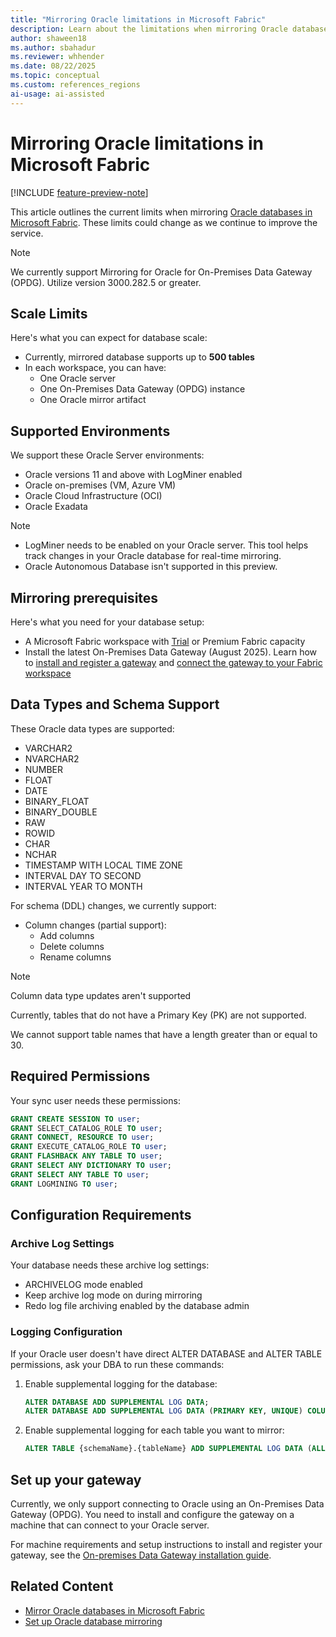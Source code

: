 ```yaml
---
title: "Mirroring Oracle limitations in Microsoft Fabric"
description: Learn about the limitations when mirroring Oracle databases in Microsoft Fabric.
author: shaween18
ms.author: sbahadur
ms.reviewer: whhender
ms.date: 08/22/2025
ms.topic: conceptual
ms.custom: references_regions
ai-usage: ai-assisted
---
```


# Mirroring Oracle limitations in Microsoft Fabric

[!INCLUDE [feature-preview-note](../includes/feature-preview-note.md)]

This article outlines the current limits when mirroring [Oracle databases in Microsoft Fabric](overview.md). These limits could change as we continue to improve the service.

>[!NOTE]
>We currently support Mirroring for Oracle for On-Premises Data Gateway (OPDG). Utilize version 3000.282.5 or greater.

## Scale Limits

Here's what you can expect for database scale:

* Currently, mirrored database supports up to **500 tables**
* In each workspace, you can have:
  * One Oracle server
  * One On-Premises Data Gateway (OPDG) instance
  * One Oracle mirror artifact

## Supported Environments

We support these Oracle Server environments:

* Oracle versions 11 and above with LogMiner enabled
* Oracle on-premises (VM, Azure VM)
* Oracle Cloud Infrastructure (OCI)
* Oracle Exadata

>[!NOTE]
>* LogMiner needs to be enabled on your Oracle server. This tool helps track changes in your Oracle database for real-time mirroring.
>* Oracle Autonomous Database isn't supported in this preview.

## Mirroring prerequisites

Here's what you need for your database setup:

* A Microsoft Fabric workspace with [Trial](../fundamentals/fabric-trial.md) or Premium Fabric capacity
* Install the latest On-Premises Data Gateway (August 2025). Learn how to [install and register a gateway](/data-integration/gateway/service-gateway-install#download-and-install-a-standard-gateway) and [connect the gateway to your Fabric workspace](../data-factory/how-to-access-on-premises-data.md)

## Data Types and Schema Support

These Oracle data types are supported:

* VARCHAR2
* NVARCHAR2
* NUMBER
* FLOAT
* DATE
* BINARY_FLOAT
* BINARY_DOUBLE
* RAW
* ROWID
* CHAR
* NCHAR
* TIMESTAMP WITH LOCAL TIME ZONE
* INTERVAL DAY TO SECOND
* INTERVAL YEAR TO MONTH

For schema (DDL) changes, we currently support:

* Column changes (partial support):
  * Add columns
  * Delete columns
  * Rename columns

> [!NOTE]
> Column data type updates aren't supported

Currently, tables that do not have a Primary Key (PK) are not supported.

We cannot support table names that have a length greater than or equal to 30.

## Required Permissions

Your sync user needs these permissions:

   ```sql
   GRANT CREATE SESSION TO user;
   GRANT SELECT_CATALOG_ROLE TO user;
   GRANT CONNECT, RESOURCE TO user;
   GRANT EXECUTE_CATALOG_ROLE TO user;
   GRANT FLASHBACK ANY TABLE TO user;
   GRANT SELECT ANY DICTIONARY TO user;
   GRANT SELECT ANY TABLE TO user;
   GRANT LOGMINING TO user;
   ```

## Configuration Requirements

### Archive Log Settings

Your database needs these archive log settings:

* ARCHIVELOG mode enabled
* Keep archive log mode on during mirroring
* Redo log file archiving enabled by the database admin

### Logging Configuration

If your Oracle user doesn't have direct ALTER DATABASE and ALTER TABLE permissions, ask your DBA to run these commands:

1. Enable supplemental logging for the database:

   ```sql
   ALTER DATABASE ADD SUPPLEMENTAL LOG DATA;
   ALTER DATABASE ADD SUPPLEMENTAL LOG DATA (PRIMARY KEY, UNIQUE) COLUMNS;
   ```

1. Enable supplemental logging for each table you want to mirror:

   ```sql
   ALTER TABLE {schemaName}.{tableName} ADD SUPPLEMENTAL LOG DATA (ALL) COLUMNS;
   ```

## Set up your gateway

Currently, we only support connecting to Oracle using an On-Premises Data Gateway (OPDG). You need to install and configure the gateway on a machine that can connect to your Oracle server.

For machine requirements and setup instructions to install and register your gateway, see the [On-premises Data Gateway installation guide](/data-integration/gateway/service-gateway-install#download-and-install-a-standard-gateway).

## Related Content

* [Mirror Oracle databases in Microsoft Fabric](overview.md)
* [Set up Oracle database mirroring](oracle.md)
